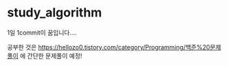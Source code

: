 # study_algorithm
1일 1commit이 꿈입니다....

공부한 것은 
https://hellozo0.tistory.com/category/Programming/백준%20문제풀이
에 간단한 문제풀이 예정!